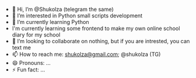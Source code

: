 - 👋 Hi, I’m @Shukolza (telegram the same)
- 👀 I’m interested in Python small scripts development
- 🌱 I’m currently learning Python
- I'm currently learning some frontend to make my own online school diary for my school
- 💞️ I’m looking to collaborate on nothing, but if you are intrested, you can text me
- 📫 How to reach me: shukolza@gmail.com; @shukolza (TG)
- 😄 Pronouns: ...
- ⚡ Fun fact: ...

<!---
Shukolza/Shukolza is a ✨ special ✨ repository because its `README.md` (this file) appears on your GitHub profile.
You can click the Preview link to take a look at your changes.
--->
